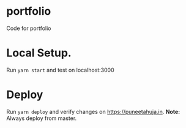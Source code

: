 # portfolio
Code for portfolio


# Local Setup.
Run `yarn start` and test on localhost:3000

# Deploy
Run `yarn deploy` and verify changes on https://puneetahuja.in.
**Note:** Always deploy from master.